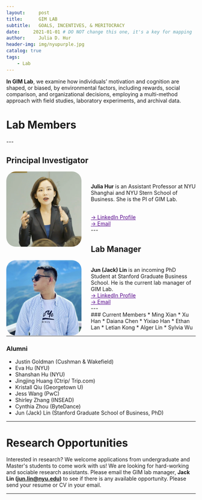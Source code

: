 ```yaml
---
layout:     post
title:      GIM LAB
subtitle:   GOALS, INCENTIVES, & MERITOCRACY
date:     2021-01-01 # DO NOT change this one, it's a key for mapping 
author:     Julia D. Hur
header-img: img/nyupurple.jpg
catalog: true
tags:
    - Lab
---
```

<t style="text-align:justify;"><b>In GIM Lab</b>, we examine how individuals’ motivation and cognition are shaped, or biased, by environmental factors, including rewards, social comparison, and organizational decisions, employing a multi-method approach with field studies, laboratory experiments, and archival data.</t>
<h1>Lab Members</h1>
---
<h2>Principal Investigator</h2>
<div class="row">
    <img src="/img/jhur_circle.png" width="200px" height="200px" style="border-radius:25px;float:left;margin-right: 25px">
    <br>
    <p><b>Julia Hur</b> is an Assistant Professor at NYU Shanghai and NYU Stern School of Business. She is the PI of GIM Lab.</p>
    <br>
    <a style="color:#57068c" href="https://www.linkedin.com/in/juliadhur/" target="_blank"> &#8594; LinkedIn Profile </a>
    <br>
    <a style="color:#57068c" href="mailto: jhur@stern.nyu.edu"> &#8594; Email </a>
</div>
---
<h2 align="left-top">Lab Manager</h2>
<div class="row">
    <img src="/img/test.png" width="200px" height="200px" style="border-radius:25px;float:left;;margin-right: 25px">
    <br>
    <t><b>Jun (Jack) Lin</b> is an incoming PhD Student at Stanford Graduate Business School. He is the current lab manager of GIM Lab.</t>
    <br>
    <a style="color:#57068c" href="https://www.linkedin.com/in/jun-lin-5a9131181/" target="_blank"> &#8594; LinkedIn Profile </a>
    <br>
    <a style="color:#57068c" href="mailto: junjtlin@gmail.com"> &#8594; Email </a>
</div>
---
<div class="row">
    </div>
### Current Members
* Ming Xian
* Xu Han
* Daiana Chen
* Yixiao Han
* Ethan Lan
* Letian Kong
* Alger Lin
* Sylvia Wu

---

### Alumni
* Justin Goldman (Cushman & Wakefield)
* Eva Hu (NYU)
* Shanshan Hu (NYU)
* Jingjing Huang (Ctrip/ Trip.com)
* Kristall Qiu (Georgetown U)
* Jess Wang (PwC)
* Shirley Zhang (INSEAD)
* Cynthia Zhou (ByteDance)
* Jun (Jack) Lin (Stanford Graduate School of Business, PhD)

---
# Research Opportunities
<t align="justify">Interested in research? We welcome applications from undergraduate and Master's students to come work with us! We are looking for hard-working and sociable research assistants. Please email the GIM lab manager, <b>Jack Lin (jun.lin@nyu.edu)</b> to see if there is any available opportunity. Please send your resume or CV in your email.</t>

---

